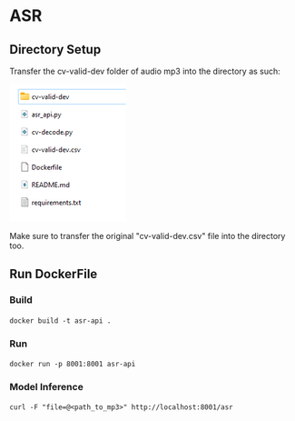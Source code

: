 # ASR
## Directory Setup
Transfer the cv-valid-dev folder of audio mp3 into the directory as such:

!['image'](../ref_dir/asr.png)

Make sure to transfer the original "cv-valid-dev.csv" file into the directory too.

## Run DockerFile

### Build
`docker build -t asr-api .`

### Run
`docker run -p 8001:8001 asr-api`

### Model Inference
`curl -F "file=@<path_to_mp3>" http://localhost:8001/asr`
